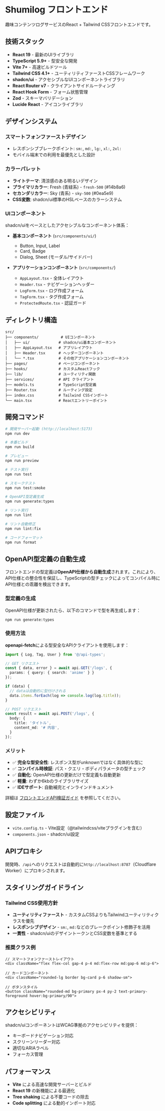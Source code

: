 # Shumilog フロントエンド

趣味コンテンツログサービスのReact + Tailwind CSSフロントエンドです。

## 技術スタック

- **React 19** - 最新のUIライブラリ
- **TypeScript 5.9+** - 型安全な開発
- **Vite 7+** - 高速ビルドツール
- **Tailwind CSS 4.1+** - ユーティリティファーストCSSフレームワーク
- **shadcn/ui** - アクセシブルなUIコンポーネントライブラリ
- **React Router v7** - クライアントサイドルーティング
- **React Hook Form** - フォーム状態管理
- **Zod** - スキーマバリデーション
- **Lucide React** - アイコンライブラリ

## デザインシステム

### スマートフォンファーストデザイン
- レスポンシブブレークポイント: `sm:`, `md:`, `lg:`, `xl:`, `2xl:`
- モバイル端末での利用を最優先とした設計

### カラーパレット
- **ライトテーマ**: 清涼感のある明るいデザイン
- **プライマリカラー**: Fresh (青緑系) - `fresh-500` (#14b8a6)
- **セカンダリカラー**: Sky (青系) - `sky-500` (#0ea5e9)
- **CSS変数**: shadcn/ui標準のHSLベースのカラーシステム

### UIコンポーネント
shadcn/uiをベースとしたアクセシブルなコンポーネント体系：

- **基本コンポーネント** (`src/components/ui/`)
  - Button, Input, Label
  - Card, Badge
  - Dialog, Sheet (モーダル/サイドバー)

- **アプリケーションコンポーネント** (`src/components/`)
  - `AppLayout.tsx` - 全体レイアウト
  - `Header.tsx` - ナビゲーションヘッダー
  - `LogForm.tsx` - ログ作成フォーム
  - `TagForm.tsx` - タグ作成フォーム
  - `ProtectedRoute.tsx` - 認証ガード

## ディレクトリ構造

```
src/
├── components/          # UIコンポーネント
│   ├── ui/             # shadcn/ui基本コンポーネント
│   ├── AppLayout.tsx   # アプリレイアウト
│   ├── Header.tsx      # ヘッダーコンポーネント
│   └── *.tsx           # その他アプリケーションコンポーネント
├── pages/              # ページコンポーネント
├── hooks/              # カスタムReactフック
├── lib/                # ユーティリティ関数
├── services/           # API クライアント
├── models.ts           # TypeScript型定義
├── Router.tsx          # ルーティング設定
├── index.css           # Tailwind CSSインポート
└── main.tsx            # Reactエントリーポイント
```

## 開発コマンド

```bash
# 開発サーバー起動 (http://localhost:5173)
npm run dev

# 本番ビルド
npm run build

# プレビュー
npm run preview

# テスト実行
npm run test

# スモークテスト
npm run test:smoke

# OpenAPI型定義生成
npm run generate:types

# リント実行
npm run lint

# リント自動修正
npm run lint:fix

# コードフォーマット
npm run format
```

## OpenAPI型定義の自動生成

フロントエンドの型定義は**OpenAPI仕様から自動生成**されます。これにより、API仕様との整合性を保証し、TypeScriptの型チェックによってコンパイル時にAPI仕様との乖離を検出できます。

### 型定義の生成

OpenAPI仕様が更新されたら、以下のコマンドで型を再生成します：

```bash
npm run generate:types
```

### 使用方法

**openapi-fetch**による型安全なAPIクライアントを使用します：

```typescript
import { Log, Tag, User } from '@/api-types';

// GET リクエスト
const { data, error } = await api.GET('/logs', {
  params: { query: { search: 'anime' } }
});

if (data) {
  // dataは自動的に型付けされる
  data.items.forEach(log => console.log(log.title));
}

// POST リクエスト
const result = await api.POST('/logs', {
  body: {
    title: 'タイトル',
    content_md: '# 内容',
  }
});
```

### メリット

- ✅ **完全な型安全性**: レスポンス型がunknownではなく具体的な型に
- ✅ **コンパイル時検証**: パス・クエリ・ボディパラメータの型チェック
- ✅ **自動化**: OpenAPI仕様の更新だけで型定義も自動更新
- ✅ **軽量**: わずか6kbのライブラリサイズ
- ✅ **IDEサポート**: 自動補完とインラインドキュメント

詳細は [フロントエンドAPI検証ガイド](../docs/frontend-api-validation.md) を参照してください。


## 設定ファイル

- `vite.config.ts` - Vite設定（@tailwindcss/viteプラグインを含む）
- `components.json` - shadcn/ui設定

## APIプロキシ

開発時、`/api`へのリクエストは自動的に`http://localhost:8787`（Cloudflare Worker）にプロキシされます。

## スタイリングガイドライン

### Tailwind CSS使用方針
- **ユーティリティファースト** - カスタムCSSよりもTailwindユーティリティクラスを優先
- **レスポンシブデザイン** - `sm:`, `md:`などのブレークポイント修飾子を活用
- **一貫性** - shadcn/uiのデザイントークンとCSS変数を基準とする

### 推奨クラス例
```tsx
// スマートフォンファーストレイアウト
<div className="flex flex-col gap-4 p-4 md:flex-row md:gap-6 md:p-6">

// カードコンポーネント
<div className="rounded-lg border bg-card p-6 shadow-sm">

// ボタンスタイル
<button className="rounded-md bg-primary px-4 py-2 text-primary-foreground hover:bg-primary/90">
```

## アクセシビリティ

shadcn/uiコンポーネントはWCAG準拠のアクセシビリティを提供：
- キーボードナビゲーション対応
- スクリーンリーダー対応
- 適切なARIAラベル
- フォーカス管理

## パフォーマンス

- **Vite** による高速な開発サーバーとビルド
- **React 19** の新機能による最適化
- **Tree shaking** による不要コードの除去
- **Code splitting** による動的インポート対応